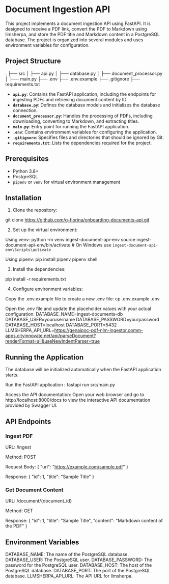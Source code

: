 # Document Ingestion API

This project implements a document ingestion API using FastAPI. It is designed to receive a PDF link, convert the PDF to Markdown using llmsherpa, and store the PDF title and Markdown content in a PostgreSQL database. The project is organized into several modules and uses environment variables for configuration.

## Project Structure

.
├── src
│   ├── api.py
│   ├── database.py
│   ├── document_processor.py
│   ├── main.py
├── .env
├── .env.example
├── .gitignore
├── requirements.txt

- **`api.py`**: Contains the FastAPI application, including the endpoints for ingesting PDFs and retrieving document content by ID.
- **`database.py`**: Defines the database models and initializes the database connection.
- **`document_processor.py`**: Handles the processing of PDFs, including downloading, converting to Markdown, and extracting titles.
- **`main.py`**: Entry point for running the FastAPI application.
- **`.env`**: Contains environment variables for configuring the application.
- **`.gitignore`**: Specifies files and directories that should be ignored by Git.
- **`requirements.txt`**: Lists the dependencies required for the project.

## Prerequisites

- Python 3.8+
- PostgreSQL
- `pipenv` or `venv` for virtual environment management

## Installation

1. Clone the repository:

  git clone https://github.com/g-fiorina/onboarding-documents-api.git

2. Set up the virtual environment:

  Using venv:
    python -m venv ingest-document-api-env
    source ingest-document-api-env/bin/activate  # On Windows use `ingest-document-api-env\Scripts\activate`

  Using pipenv:
    pip install pipenv
    pipenv shell

3. Install the dependencies:

  pip install -r requirements.txt

4. Configure environment variables:

  Copy the .env.example file to create a new .env file:
    cp .env.example .env

  Open the .env file and update the placeholder values with your actual configuration:
    DATABASE_NAME=ingest-documents-db
    DATABASE_USER=yourusername
    DATABASE_PASSWORD=yourpassword
    DATABASE_HOST=localhost
    DATABASE_PORT=5432
    LLMSHERPA_API_URL=https://genaipoc-pdf-nlm-ingestor.comm-apps.cityinnovate.net/api/parseDocument?renderFormat=all&useNewIndentParser=true

## Running the Application

The database will be initialized automatically when the FastAPI application starts.

Run the FastAPI application :
  fastapi run src/main.py

Access the API documentation:
  Open your web browser and go to http://localhost:8000/docs to view the interactive API documentation provided by Swagger UI.

## API Endpoints

### Ingest PDF

URL: /ingest

Method: POST

Request Body:
{
  "url": "https://example.com/sample.pdf"
}

Response:
{
  "id": 1,
  "title": "Sample Title"
}

### Get Document Content

URL: /document/{document_id}

Method: GET

Response:
{
  "id": 1,
  "title": "Sample Title",
  "content": "Markdown content of the PDF"
}

## Environment Variables

DATABASE_NAME: The name of the PostgreSQL database.
DATABASE_USER: The PostgreSQL user.
DATABASE_PASSWORD: The password for the PostgreSQL user.
DATABASE_HOST: The host of the PostgreSQL database.
DATABASE_PORT: The port of the PostgreSQL database.
LLMSHERPA_API_URL: The API URL for llmsherpa.
